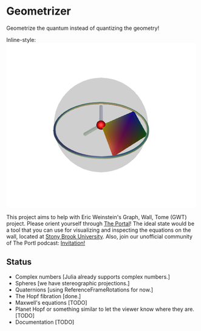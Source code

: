 # Geometrizer
Geometrize the quantum instead of quantizing the geometry!

Inline-style: 
![the Hopf fibration](plot.png "The Hopf fibration")

This project aims to help with Eric Weinstein's Graph, Wall, Tome (GWT) project. Please orient yourself through [The Portal](https://theportal.wiki/wiki/Main_Page)! The ideal state would be a tool that you can use for visualizing and inspecting the equations on the wall, located at [Stony Brook University](http://www.math.stonybrook.edu/~tony/scgp/wall-story/wall-story.html). Also, join our unofficial community of The Portl podcast: [Invitation!](https://discord.gg/U8QQFc2)

## Status
- Complex numbers [Julia already supports complex numbers.]
- Spheres [we have stereographic projections.]
- Quaternions [using ReferenceFrameRotations for now.]
- The Hopf fibration [done.]
- Maxwell's equations [TODO]
- Planet Hopf or something similar to let the viewer know where they are. [TODO]
- Documentation [TODO]
